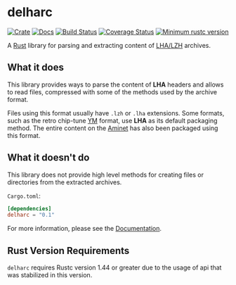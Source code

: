 delharc
=======

[![Crate][Crate img]][Crate Link]
[![Docs][Docs img]][Docs Link]
[![Build Status][Build img]][Build Link]
[![Coverage Status][Coverage img]][Coverage Link]
[![Minimum rustc version][rustc version img]][rustc version link]

A [Rust] library for parsing and extracting content of [LHA/LZH] archives.

What it does
------------

This library provides ways to parse the content of **LHA** headers and allows to read files, compressed with some of the methods used by the archive format.

Files using this format usually have `.lzh` or `.lha` extensions. Some formats, such as the retro chip-tune [YM] format, use **LHA** as its default packaging method. The entire content on the [Aminet] has also been packaged using this format.

What it doesn't do
------------------

This library does not provide high level methods for creating files or directories from the extracted archives.


`Cargo.toml`:

```toml
[dependencies]
delharc = "0.1"
```

For more information, please see the [Documentation][Docs Link].

Rust Version Requirements
-------------------------

`delharc` requires Rustc version 1.44 or greater due to the usage of api that was stabilized in this version.


[Rust]: https://www.rust-lang.org/
[LHA/LZH]: https://en.wikipedia.org/wiki/LHA_(file_format)
[Aminet]: https://aminet.net/
[YM]: http://leonard.oxg.free.fr/ymformat.html
[Crate Link]: https://crates.io/crates/rust-delharc
[Crate img]: https://img.shields.io/crates/v/delharc.svg
[Docs Link]: https://docs.rs/delharc
[Docs img]: https://docs.rs/delharc/badge.svg
[Build Link]: https://travis-ci.org/royaltm/rust-delharc
[Build img]: https://travis-ci.org/royaltm/rust-delharc.svg?branch=master
[Coverage Link]: https://coveralls.io/github/royaltm/rust-delharc?branch=master
[Coverage img]: https://coveralls.io/repos/github/royaltm/rust-delharc/badge.svg?branch=master
[rustc version link]: https://github.com/royaltm/rust-delharc#rust-version-requirements
[rustc version img]: https://img.shields.io/badge/rustc-1.44+-lightgray.svg
